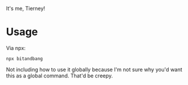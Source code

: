 It's me, Tierney!

# Usage
Via npx:
```
npx bitandbang
```

Not including how to use it globally because I'm not sure why you'd want this as a global command. That'd be creepy.